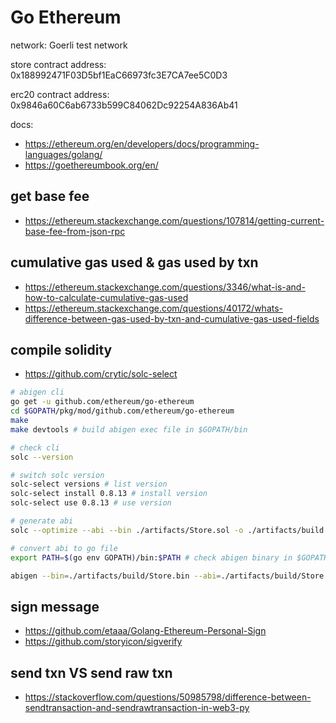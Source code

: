 # Go Ethereum

network: Goerli test network

store contract address: 0x188992471F03D5bf1EaC66973fc3E7CA7ee5C0D3

erc20 contract address: 0x9846a60C6ab6733b599C84062Dc92254A836Ab41

docs:

-   https://ethereum.org/en/developers/docs/programming-languages/golang/
-   https://goethereumbook.org/en/

## get base fee

-   https://ethereum.stackexchange.com/questions/107814/getting-current-base-fee-from-json-rpc

## cumulative gas used & gas used by txn

-   https://ethereum.stackexchange.com/questions/3346/what-is-and-how-to-calculate-cumulative-gas-used
-   https://ethereum.stackexchange.com/questions/40172/whats-difference-between-gas-used-by-txn-and-cumulative-gas-used-fields

## compile solidity

-   https://github.com/crytic/solc-select

```bash
# abigen cli
go get -u github.com/ethereum/go-ethereum
cd $GOPATH/pkg/mod/github.com/ethereum/go-ethereum
make
make devtools # build abigen exec file in $GOPATH/bin

# check cli
solc --version

# switch solc version
solc-select versions # list version
solc-select install 0.8.13 # install version
solc-select use 0.8.13 # use version

# generate abi
solc --optimize --abi --bin ./artifacts/Store.sol -o ./artifacts/build

# convert abi to go file
export PATH=$(go env GOPATH)/bin:$PATH # check abigen binary in $GOPATH/bin

abigen --bin=./artifacts/build/Store.bin --abi=./artifacts/build/Store.abi --pkg=store --out=./contract/store.go
```

## sign message

-   https://github.com/etaaa/Golang-Ethereum-Personal-Sign
-   https://github.com/storyicon/sigverify

## send txn VS send raw txn

-   https://stackoverflow.com/questions/50985798/difference-between-sendtransaction-and-sendrawtransaction-in-web3-py
